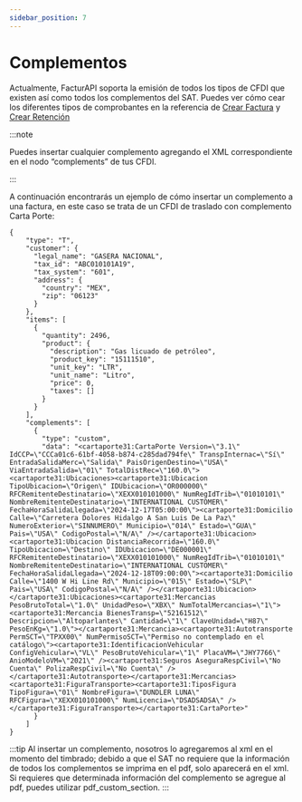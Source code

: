 ```yaml
---
sidebar_position: 7
---
```


# Complementos

Actualmente, FacturAPI soporta la emisión de todos los tipos de CFDI que existen así como todos los complementos del SAT. Puedes ver cómo cear los diferentes tipos de comprobantes en la referencia de [Crear Factura](/api#operation/createInvoice) y [Crear Retención](/api#operation/createRetention)

:::note

Puedes insertar cualquier complemento agregando el XML correspondiente en el nodo “complements” de tus CFDI.

:::

A continuación encontrarás un ejemplo de cómo insertar un complemento a una factura, en este caso se trata de un CFDI de traslado con complemento Carta Porte:

```
{
    "type": "T",
    "customer": {
      "legal_name": "GASERA NACIONAL",
      "tax_id": "ABC010101A19",
      "tax_system": "601",
      "address": {
        "country": "MEX",
        "zip": "06123"
      }
    },
    "items": [
      {
        "quantity": 2496,
        "product": {
          "description": "Gas licuado de petróleo",
          "product_key": "15111510",
          "unit_key": "LTR",
          "unit_name": "Litro",
          "price": 0,
          "taxes": []
        }
      }
    ],
    "complements": [
      {
        "type": "custom",
        "data": "<cartaporte31:CartaPorte Version=\"3.1\" IdCCP=\"CCCa01c6-61bf-4058-b874-c285dad794fe\" TranspInternac=\"Sí\" EntradaSalidaMerc=\"Salida\" PaisOrigenDestino=\"USA\" ViaEntradaSalida=\"01\" TotalDistRec=\"160.0\"><cartaporte31:Ubicaciones><cartaporte31:Ubicacion TipoUbicacion=\"Origen\" IDUbicacion=\"OR000000\" RFCRemitenteDestinatario=\"XEXX010101000\" NumRegIdTrib=\"01010101\" NombreRemitenteDestinatario=\"INTERNATIONAL CUSTOMER\" FechaHoraSalidaLlegada=\"2024-12-17T05:00:00\"><cartaporte31:Domicilio Calle=\"Carretera Dolores Hidalgo A San Luis De La Paz\" NumeroExterior=\"SINNUMERO\" Municipio=\"014\" Estado=\"GUA\" Pais=\"USA\" CodigoPostal=\"N/A\" /></cartaporte31:Ubicacion><cartaporte31:Ubicacion DistanciaRecorrida=\"160.0\" TipoUbicacion=\"Destino\" IDUbicacion=\"DE000001\" RFCRemitenteDestinatario=\"XEXX010101000\" NumRegIdTrib=\"01010101\" NombreRemitenteDestinatario=\"INTERNATIONAL CUSTOMER\" FechaHoraSalidaLlegada=\"2024-12-18T09:00:00\"><cartaporte31:Domicilio Calle=\"1400 W Hi Line Rd\" Municipio=\"015\" Estado=\"SLP\" Pais=\"USA\" CodigoPostal=\"N/A\" /></cartaporte31:Ubicacion></cartaporte31:Ubicaciones><cartaporte31:Mercancias PesoBrutoTotal=\"1.0\" UnidadPeso=\"XBX\" NumTotalMercancias=\"1\"><cartaporte31:Mercancia BienesTransp=\"52161512\" Descripcion=\"Altoparlantes\" Cantidad=\"1\" ClaveUnidad=\"H87\" PesoEnKg=\"1.0\"></cartaporte31:Mercancia><cartaporte31:Autotransporte PermSCT=\"TPXX00\" NumPermisoSCT=\"Permiso no contemplado en el catálogo\"><cartaporte31:IdentificacionVehicular ConfigVehicular=\"VL\" PesoBrutoVehicular=\"1\" PlacaVM=\"JHY7766\" AnioModeloVM=\"2021\" /><cartaporte31:Seguros AseguraRespCivil=\"No Cuenta\" PolizaRespCivil=\"No Cuenta\" /></cartaporte31:Autotransporte></cartaporte31:Mercancias><cartaporte31:FiguraTransporte><cartaporte31:TiposFigura TipoFigura=\"01\" NombreFigura=\"DUNDLER LUNA\" RFCFigura=\"XEXX010101000\" NumLicencia=\"DSADSADSA\" /></cartaporte31:FiguraTransporte></cartaporte31:CartaPorte>"
      }
    ]
}
```

:::tip
Al insertar un complemento, nosotros lo agregaremos al xml en el momento del timbrado; debido a que el SAT no requiere que la información de todos los complementos se imprima en el pdf, solo aparecerá en el xml. Si requieres que determinada información del complemento se agregue al pdf, puedes utilizar pdf_custom_section.
:::
